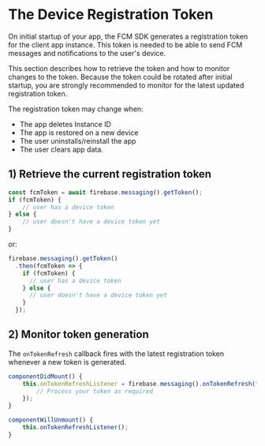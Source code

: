 # The Device Registration Token 

On initial startup of your app, the FCM SDK generates a registration token for the client app instance.  This token is needed to be able to send FCM messages and notifications to the user's device.

This section describes how to retrieve the token and how to monitor changes to the token. Because the token could be rotated after initial startup, you are strongly recommended to monitor for the latest updated registration token.

The registration token may change when:

- The app deletes Instance ID
- The app is restored on a new device
- The user uninstalls/reinstall the app
- The user clears app data.

## 1) Retrieve the current registration token

```js
const fcmToken = await firebase.messaging().getToken();
if (fcmToken) {
    // user has a device token
} else {
    // user doesn't have a device token yet
}
```

or:

```js
firebase.messaging().getToken()
  .then(fcmToken => {
    if (fcmToken) {
      // user has a device token
    } else {
      // user doesn't have a device token yet
    } 
  });
```

## 2) Monitor token generation

The `onTokenRefresh` callback fires with the latest registration token whenever a new token is generated.

```js
componentDidMount() {
    this.onTokenRefreshListener = firebase.messaging().onTokenRefresh(fcmToken: string => {
        // Process your token as required
    });
}

componentWillUnmount() {
    this.onTokenRefreshListener();
}
```

